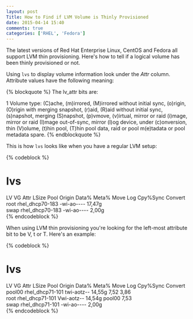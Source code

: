 ```yaml
---
layout: post
Title: How to Find if LVM Volume is Thinly Provisioned
date: 2015-04-14 15:40
comments: true
categories: ['RHEL', 'Fedora']
---
```


The latest versions of Red Hat Enterprise Linux, CentOS and Fedora all
support LVM thin provisioning. Here's how to tell if a logical volume
has been thinly provisioned or not.

Using `lvs` to display volume information look under the *Attr* column.
Attribute values have the following meaning:

{% blockquote %}
The lv_attr bits are:

1  Volume type: (C)ache, (m)irrored, (M)irrored without initial sync, (o)rigin,
(O)rigin  with  merging  snapshot, (r)aid,  (R)aid  without  initial  sync,
(s)napshot,  merging  (S)napshot, (p)vmove, (v)irtual, mirror or raid (i)mage,
mirror or raid (I)mage out-of-sync, mirror (l)og device, under  (c)onversion,
thin  (V)olume,  (t)hin pool, (T)hin pool data, raid or pool m(e)tadata or
pool metadata spare.
{% endblockquote %}

This is how `lvs` looks like when you have a regular LVM setup:

{% codeblock %}
# lvs
  LV   VG              Attr       LSize  Pool Origin Data%  Meta%  Move Log Cpy%Sync Convert
  root rhel_dhcp70-183 -wi-ao---- 17,47g                                                    
  swap rhel_dhcp70-183 -wi-ao----  2,00g    
{% endcodeblock %}

When using LVM thin provisioning you're looking for the left-most attribute bit
to be V, t or T. Here's an example:

{% codeblock %}
# lvs
  LV     VG              Attr       LSize  Pool   Origin Data%  Meta%  Move Log Cpy%Sync Convert
  pool00 rhel_dhcp71-101 twi-aotz-- 14,55g               7,52   3,86                            
  root   rhel_dhcp71-101 Vwi-aotz-- 14,54g pool00        7,53                                   
  swap   rhel_dhcp71-101 -wi-ao----  2,00g   
{% endcodeblock %}
